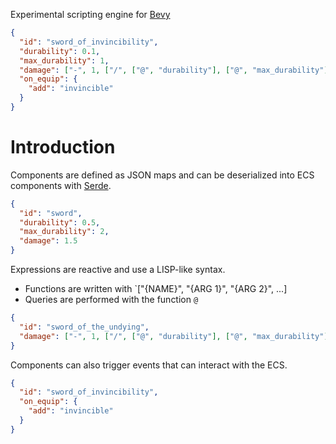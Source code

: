 Experimental scripting engine for [Bevy](https://github.com/bevyengine/bevy)

```json
{
  "id": "sword_of_invincibility",
  "durability": 0.1,
  "max_durability": 1,
  "damage": ["-", 1, ["/", ["@", "durability"], ["@", "max_durability"]]],
  "on_equip": {
    "add": "invincible"
  }
}
```

# Introduction
Components are defined as JSON maps and can be deserialized into ECS components with [Serde](https://serde.rs/).

```json
{
  "id": "sword",
  "durability": 0.5,
  "max_durability": 2,
  "damage": 1.5
}
```

Expressions are reactive and use a LISP-like syntax.
 * Functions are written with `["{NAME}", "{ARG 1}", "{ARG 2}", ...]
 * Queries are performed with the function `@`

```json
{
  "id": "sword_of_the_undying",
  "damage": ["-", 1, ["/", ["@", "durability"], ["@", "max_durability"]]]
}
```

Components can also trigger events that can interact with the ECS.

```json
{
  "id": "sword_of_invincibility",
  "on_equip": {
    "add": "invincible"
  }
}
```
